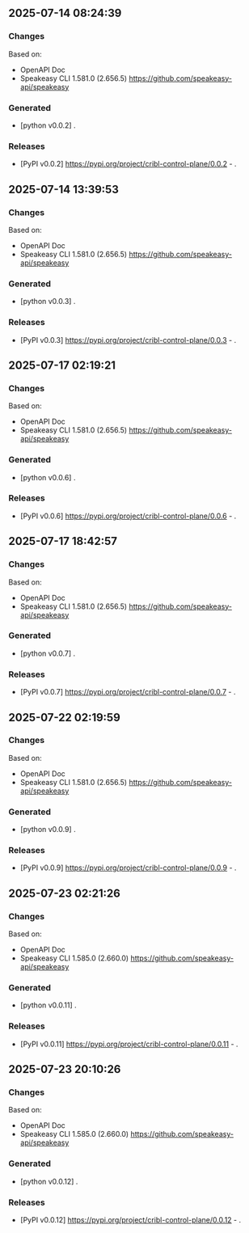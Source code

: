 

## 2025-07-14 08:24:39
### Changes
Based on:
- OpenAPI Doc  
- Speakeasy CLI 1.581.0 (2.656.5) https://github.com/speakeasy-api/speakeasy
### Generated
- [python v0.0.2] .
### Releases
- [PyPI v0.0.2] https://pypi.org/project/cribl-control-plane/0.0.2 - .

## 2025-07-14 13:39:53
### Changes
Based on:
- OpenAPI Doc  
- Speakeasy CLI 1.581.0 (2.656.5) https://github.com/speakeasy-api/speakeasy
### Generated
- [python v0.0.3] .
### Releases
- [PyPI v0.0.3] https://pypi.org/project/cribl-control-plane/0.0.3 - .

## 2025-07-17 02:19:21
### Changes
Based on:
- OpenAPI Doc  
- Speakeasy CLI 1.581.0 (2.656.5) https://github.com/speakeasy-api/speakeasy
### Generated
- [python v0.0.6] .
### Releases
- [PyPI v0.0.6] https://pypi.org/project/cribl-control-plane/0.0.6 - .

## 2025-07-17 18:42:57
### Changes
Based on:
- OpenAPI Doc  
- Speakeasy CLI 1.581.0 (2.656.5) https://github.com/speakeasy-api/speakeasy
### Generated
- [python v0.0.7] .
### Releases
- [PyPI v0.0.7] https://pypi.org/project/cribl-control-plane/0.0.7 - .

## 2025-07-22 02:19:59
### Changes
Based on:
- OpenAPI Doc  
- Speakeasy CLI 1.581.0 (2.656.5) https://github.com/speakeasy-api/speakeasy
### Generated
- [python v0.0.9] .
### Releases
- [PyPI v0.0.9] https://pypi.org/project/cribl-control-plane/0.0.9 - .

## 2025-07-23 02:21:26
### Changes
Based on:
- OpenAPI Doc  
- Speakeasy CLI 1.585.0 (2.660.0) https://github.com/speakeasy-api/speakeasy
### Generated
- [python v0.0.11] .
### Releases
- [PyPI v0.0.11] https://pypi.org/project/cribl-control-plane/0.0.11 - .

## 2025-07-23 20:10:26
### Changes
Based on:
- OpenAPI Doc  
- Speakeasy CLI 1.585.0 (2.660.0) https://github.com/speakeasy-api/speakeasy
### Generated
- [python v0.0.12] .
### Releases
- [PyPI v0.0.12] https://pypi.org/project/cribl-control-plane/0.0.12 - .